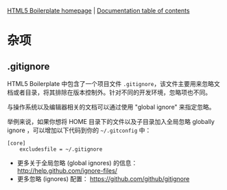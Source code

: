 [HTML5 Boilerplate homepage](http://html5boilerplate.com) | [Documentation table of contents](README.md)

# 杂项

## .gitignore

HTML5 Boilerplate 中包含了一个项目文件 `.gitignore`，该文件主要用来忽略文档或者目录，将其排除在版本控制外。针对不同的开发环境，忽略项也不同。

与操作系统以及编辑器相关的文档可以通过使用 "global 
ignore" 来指定忽略。

举例来说，如果你想将 HOME 目录下的文件以及子目录加入全局忽略 globally ignore ，可以增加以下代码到你的 `~/.gitconfig` 中：

```gitignore
[core]
    excludesfile = ~/.gitignore
```

* 更多关于全局忽略 (global ignores) 的信息： http://help.github.com/ignore-files/
* 更多忽略 (ignores) 配置： https://github.com/github/gitignore
